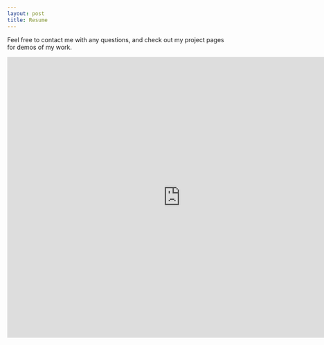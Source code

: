 ```yaml
---
layout: post
title: Resume
---
```


Feel free to contact me with any questions, and check out my project pages for demos of my work.

<iframe src="https://docs.google.com/gview?url=https://github.com/enigmaticlogic/enigmaticlogic.github.io/raw/master/images/resume.pdf&embedded=true" style="width:800px; height:650px;" frameborder="0"></iframe>

